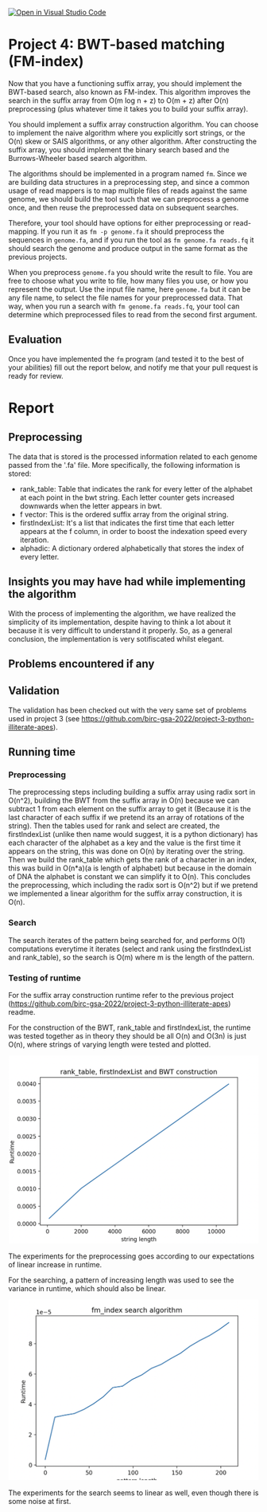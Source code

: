 [![Open in Visual Studio Code](https://classroom.github.com/assets/open-in-vscode-c66648af7eb3fe8bc4f294546bfd86ef473780cde1dea487d3c4ff354943c9ae.svg)](https://classroom.github.com/online_ide?assignment_repo_id=9221973&assignment_repo_type=AssignmentRepo)
# Project 4: BWT-based matching (FM-index)

Now that you have a functioning suffix array, you should implement the BWT-based search, also known as FM-index. This algorithm improves the search in the suffix array from O(m log n + z) to O(m + z) after O(n) preprocessing (plus whatever time it takes you to build your suffix array).

You should implement a suffix array construction algorithm. You can choose to implement the naive algorithm where you explicitly sort strings, or the O(n) skew or SAIS algorithms, or any other algorithm. After constructing the suffix array, you should implement the binary search based and the Burrows-Wheeler based search algorithm.

The algorithms should be implemented in a program named `fm`. Since we are building data structures in a preprocessing step, and since a common usage of read mappers is to map multiple files of reads against the same genome, we should build the tool such that we can preprocess a genome once, and then reuse the preprocessed data on subsequent searches.

Therefore, your tool should have options for either preprocessing or read-mapping. If you run it as `fm -p genome.fa` it should preprocess the sequences in `genome.fa`, and if you run the tool as  `fm genome.fa reads.fq` it should search the genome and produce output in the same format as the previous projects.

When you preprocess `genome.fa` you should write the result to file. You are free to choose what you write to file, how many files you use, or how you represent the output. Use the input file name, here `genome.fa` but it can be any file name, to select the file names for your preprocessed data. That way, when you run a search with `fm genome.fa reads.fq`, your tool can determine which preprocessed files to read from the second first argument.

## Evaluation

Once you have implemented the `fm` program (and tested it to the best of your abilities) fill out the report below, and notify me that your pull request is ready for review.

# Report

## Preprocessing

The data that is stored is the processed information related to each genome passed from the '.fa' file. More specifically, the following information is stored:

* rank_table: Table that indicates the rank for every letter of the alphabet at each point in the bwt string. Each letter counter gets increased downwards when the letter appears in bwt.
* f vector: This is the ordered suffix array from the original string.
* firstIndexList: It's a list that indicates the first time that each letter appears at the f column, in order to boost the indexation speed every iteration.
* alphadic: A dictionary ordered alphabetically that stores the index of every letter.

## Insights you may have had while implementing the algorithm

With the process of implementing the algorithm, we have realized the simplicity of its implementation, despite having to think a lot about it because it is very difficult to understand it properly. So, as a general conclusion, the implementation is very sotifiscated whilst elegant.

## Problems encountered if any

## Validation

The validation has been checked out with the very same set of problems used in project 3 (see https://github.com/birc-gsa-2022/project-3-python-illiterate-apes).

## Running time

### Preprocessing
The preprocessing steps including building a suffix array using radix sort in O(n^2), building the BWT from the suffix array in O(n) because we can subtract 1 from each element on the suffix array to get it (Because it is the last character of each suffix if we pretend its an array of rotations of the string). Then the tables used for rank and select are created, the firstIndexList (unlike then name would suggest, it is a python dictionary) has each character of the alphabet as a key and the value is the first time it appears on the string, this was done on O(n) by iterating over the string. Then we build the rank_table which gets the rank of a character in an index, this was build in O(n*a)(a is length of alphabet) but because in the domain of DNA the alphabet is constant we can simplify it to O(n). This concludes the preprocessing, which including the radix sort is O(n^2) but if we pretend we implemented a linear algorithm for the suffix array construction, it is O(n). 

### Search
The search iterates of the pattern being searched for, and performs O(1) computations everytime it iterates (select and rank using the firstIndexList and rank_table), so the search is O(m) where m is the length of the pattern.

### Testing of runtime
For the suffix array construction runtime refer to the previous project (https://github.com/birc-gsa-2022/project-3-python-illiterate-apes) readme.

For the construction of the BWT, rank_table and firstIndexList, the runtime was tested together as in theory they should be all O(n) and O(3n) is just O(n), where strings of varying length were tested and plotted.

![](figs/preprocess.png)

The experiments for the preprocessing goes according to our expectations of linear increase in runtime.


For the searching, a pattern of increasing length was used to see the variance in runtime, which should also be linear.

![](figs/search.png)

The experiments for the search seems to linear as well, even though there is some noise at first.

